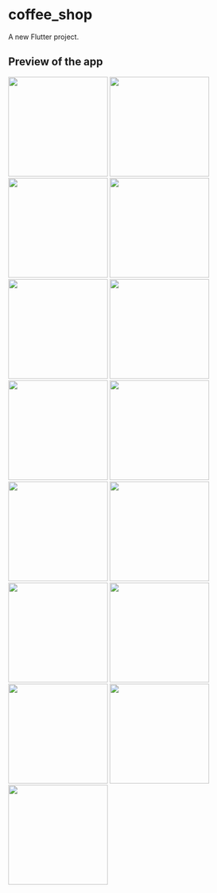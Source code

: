 # coffee_shop

A new Flutter project.

## Preview of the app
<img src="https://github.com/user-attachments/assets/4191c04d-2c48-4072-8aec-c3dd196cb8a8" width=200/>
<img src="https://github.com/user-attachments/assets/d33de0dc-2e88-4cbc-a89f-6851509982aa" width=200/>
<img src="https://github.com/user-attachments/assets/21789081-d315-47ac-a1c4-f8cebe9432f6" width=200/>
<img src="https://github.com/user-attachments/assets/450acbac-9bbe-4fac-9280-8c9232ad76ba" width=200/>
<img src="https://github.com/user-attachments/assets/c841c7dc-1fd2-4302-a88d-a29aa5f347c9" width=200/>
<img src="https://github.com/user-attachments/assets/0266ba1e-3e65-440c-b6d2-b36553e3f758" width=200/>
<img src="https://github.com/user-attachments/assets/28c82f54-56e4-46d2-9e34-f1ec3b375cb7" width=200/>
<img src="https://github.com/user-attachments/assets/f909571d-2d86-409a-ba60-8567ab4d7db6" width=200/>
<img src="https://github.com/user-attachments/assets/ec337461-43ed-490c-a2d5-f6a59f725996" width=200/>
<img src="https://github.com/user-attachments/assets/78f71b24-8faf-4216-8932-df2f73e141ec" width=200/>
<img src="https://github.com/user-attachments/assets/ce14a5f6-4c39-4440-8653-2b5b032fe735" width=200/>
<img src="https://github.com/user-attachments/assets/9776d830-cfc2-4691-8fba-5ff3a6b9fc1b" width=200/>
<img src="https://github.com/user-attachments/assets/3460e214-1beb-4e51-beee-f125f5c56a21" width=200/>
<img src="https://github.com/user-attachments/assets/28faa745-6bcd-42d9-9bb9-0309e5767981" width=200/>
<img src="https://github.com/user-attachments/assets/c4bcfed9-d4f4-44a8-ac93-ab1c7a5f231c" width=200/>


